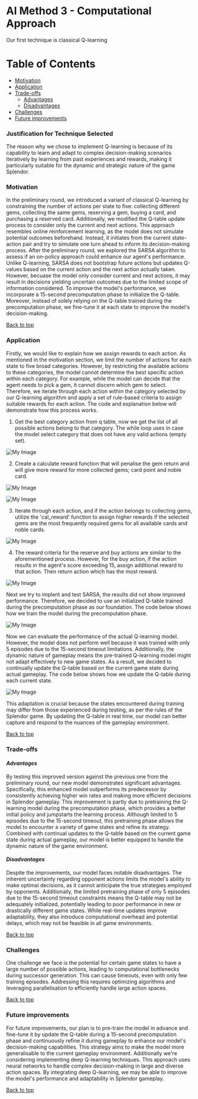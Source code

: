 # AI Method 3 - Computational Approach

Our first technique is classical Q-learning

# Table of Contents
  * [Motivation](#motivation)
  * [Application](#application)
  * [Trade-offs](#trade-offs)     
     - [Advantages](#advantages)
     - [Disadvantages](#disadvantages)
  * [Challenges](#challenges)
  * [Future improvements](#future-improvements)

### Justification for Technique Selected
The reason why we chose to implement Q-learning is because of its capability to learn and adapt to complex decision-making scenarios iteratively by learning from past experiences and rewards, making it particularly suitable for the dynamic and strategic nature of the game Splendor.

### Motivation  
In the preliminary round, we introduced a variant of classical Q-learning by constraining the number of actions per state to five: collecting different gems, collecting the same gems, reserving a gem, buying a card, and purchasing a reserved card. Additionally, we modified the Q-table update process to consider only the current and next actions. This approach resembles online reinforcement learning, as the model does not simulate potential outcomes beforehand. Instead, it initiates from the current state-action pair and try to simulate one turn ahead to inform its decision-making process. After the preliminary round, we explored the SARSA algorithm to assess if an on-policy approach could enhance our agent's performance. Unlike Q-learning, SARSA does not bootstrap future actions but updates Q-values based on the current action and the next action actually taken. However, becuase the model only consider current and next actions, it may result in decisions yielding uncertain outcomes due to the limited scope of information considered. To improve the model's performance, we incorporate a 15-second precomputation phase to initialize the Q-table. Moreover, instead of solely relying on the Q-table trained during the precomputation phase, we fine-tune it at each state to improve the model's decision-making.

[Back to top](#table-of-contents)

### Application  
Firstly, we would like to explain how we assign rewards to each action. As mentioned in the motivation section, we limit the number of actions for each state to five broad categories. However, by restricting the available actions to these categories, the model cannot determine the best specific action within each category. For example, while the model can decide that the agent needs to pick a gem, it cannot discern which gem to select. Therefore, we iterate through each action within the category selected by our Q-learning algorithm and apply a set of rule-based criteria to assign suitable rewards for each action. The code and explanation below will demonstrate how this process works.

1. Get the best category action from q table, now we get the list of all possible actions belong to that
category. The while loop uses in case the model select category that does not have any valid actions
(empty set).

![My Image](https://github.com/COMP90054-2024s1/a3-jmp/blob/main/wiki/images/q_learning/reward1.png)

2. Create a calculate reward function that will penalise the gem return and will give more reward for
more collected gems; card point and noble card.

![My Image](https://github.com/COMP90054-2024s1/a3-jmp/blob/main/wiki/images/q_learning/reward2.png)

![My Image](https://github.com/COMP90054-2024s1/a3-jmp/blob/main/wiki/images/q_learning/reward3.png)

3. Iterate through each action, and if the action belongs to collecting gems, utilize the 'cal_reward' function to assign higher rewards if the selected gems are the most frequently required gems for all available cards and noble cards.

![My Image](https://github.com/COMP90054-2024s1/a3-jmp/blob/main/wiki/images/q_learning/reward4.png)

4. The reward criteria for the reserve and buy actions are similar to the aforementioned process. However, for the buy action, if the action results in the agent's score exceeding 15, assign additional reward to that action. Then return action which has the most reward.

![My Image](https://github.com/COMP90054-2024s1/a3-jmp/blob/main/wiki/images/q_learning/reward5.png)

Next we try to implent and test SARSA, the results did not show improved performance. Therefore, we decided to use an initialized Q-table trained during the precomputation phase as our foundation. The code below shows how we train the model during the precomputation phase.

![My Image](https://github.com/COMP90054-2024s1/a3-jmp/blob/main/wiki/images/q_learning/train-qlearning.png)

 Now we can evaluate the performance of the actual Q-learning model. However, the model does not perform well because it was trained with only 5 episodes due to the 15-second timeout limitations. Additionally, the dynamic nature of gameplay means the pre-trained Q-learning model might not adapt effectively to new game states. As a result, we decided to continually update the Q-table based on the current game state during actual gameplay. The code below shows how we update the Q-table during each current state.

![My Image](https://github.com/COMP90054-2024s1/a3-jmp/blob/main/wiki/images/q_learning/interact-update-qlearning.png)

This adaptation is crucial because the states encountered during training may differ from those experienced during testing, as per the rules of the Splendor game. By updating the Q-table in real time, our model can better capture and respond to the nuances of the gameplay environment.

[Back to top](#table-of-contents)

### Trade-offs  
#### *Advantages*  
By testing this improved version against the previous one from the preliminary round, our new model demonstrates significant advantages. Specifically, this enhanced model outperforms its predecessor by consistently achieving higher win rates and making more efficient decisions in Splendor gameplay. This improvement is partly due to pretraining the Q-learning model during the precomputation phase, which provides a better initial policy and jumpstarts the learning process. Although limited to 5 episodes due to the 15-second timeout, this pretraining phase allows the model to encounter a variety of game states and refine its strategy. Combined with continual updates to the Q-table based on the current game state during actual gameplay, our model is better equipped to handle the dynamic nature of the game environment.

#### *Disadvantages*
Despite the improvements, our model faces notable disadvantages. The inherent uncertainty regarding opponent actions limits the model's ability to make optimal decisions, as it cannot anticipate the true strategies employed by opponents. Additionally, the limited pretraining phase of only 5 episodes due to the 15-second timeout constraints means the Q-table may not be adequately initialized, potentially leading to poor performance in new or drastically different game states. While real-time updates improve adaptability, they also introduce computational overhead and potential delays, which may not be feasible in all game environments.

[Back to top](#table-of-contents)

### Challenges
One challenge we face is the potential for certain game states to have a large number of possible actions, leading to computational bottlenecks during successor generation. This can cause timeouts, even with only few training episodes. Addressing this requires optimizing algorithms and leveraging parallelisation to efficiently handle large action spaces.

[Back to top](#table-of-contents)

### Future improvements  
For future improvements, our plan is to pre-train the model in advance and fine-tune it by update the Q-table during a 15-second precomputation phase and continuously refine it during gameplay to enhance our model's decision-making capabilities. This strategy aims to make the model more generalisable to the current gameplay environment. Additionally we're considering implementing deep Q-learning techniques. This approach uses neural networks to handle complex decision-making in large and diverse action spaces. By integrating deep Q-learning, we may be able to improve the model's performance and adaptability in Splendor gameplay. 

[Back to top](#table-of-contents)
